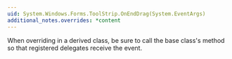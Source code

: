 ```yaml
---
uid: System.Windows.Forms.ToolStrip.OnEndDrag(System.EventArgs)
additional_notes.overrides: *content
---
```


<p>When overriding <xref href="System.Windows.Forms.ToolStrip.OnEndDrag(System.EventArgs)"></xref> in a derived class, be sure to call the base class's <xref href="System.Windows.Forms.ToolStrip.OnEndDrag(System.EventArgs)"></xref> method so that registered delegates receive the event.</p>


